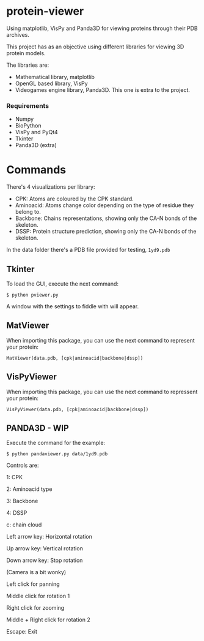 # protein-viewer
Using matplotlib, VisPy and Panda3D for viewing proteins through their PDB archives.

This project has as an objective using different libraries for viewing 3D protein models.

The libraries are:

* Mathematical library, matplotlib
* OpenGL based library, VisPy
* Videogames engine library, Panda3D. This one is extra to the project.

### Requirements
* Numpy
* BioPython
* VisPy and PyQt4
* Tkinter
* Panda3D (extra)

# Commands
There's 4 visualizations per library:

* CPK: Atoms are coloured by the CPK standard.
* Aminoacid: Atoms change color depending on the type of residue they belong to.
* Backbone: Chains representations, showing only the CA-N bonds of the skeleton.
* DSSP: Protein structure prediction, showing only the CA-N bonds of the skeleton.

In the data folder there's a PDB file provided for testing, `1yd9.pdb`

## Tkinter
To load the GUI, execute the next command:

```
$ python pviewer.py
```

A window with the settings to fiddle with will appear.

## MatViewer
When importing this package, you can use the next command to represent your protein:

```
MatViewer(data.pdb, [cpk|aminoacid|backbone|dssp])
``` 

## VisPyViewer
When importing this package, you can use the next command to repressent your protein:

```
VisPyViewer(data.pdb, [cpk|aminoacid|backbone|dssp])
```

## PANDA3D - WIP
Execute the command for the example: 

```
$ python pandaviewer.py data/1yd9.pdb
```

Controls are:

1: CPK

2: Aminoacid type

3: Backbone

4: DSSP

c: chain cloud

Left arrow key: Horizontal rotation

Up arrow key: Vertical rotation

Down arrow key: Stop rotation


(Camera is a bit wonky)

Left click for panning

Middle click for rotation 1

Right click for zooming

Middle + Right click for rotation 2

Escape: Exit
